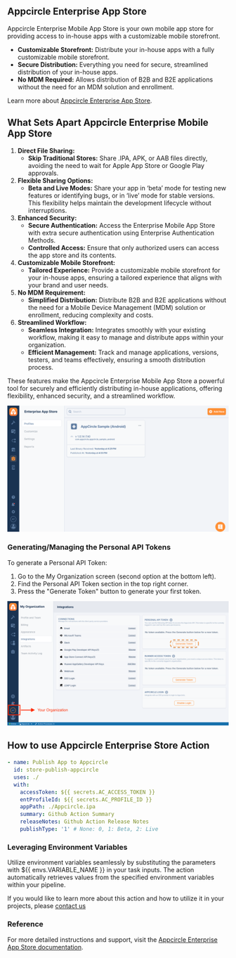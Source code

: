 ## Appcircle Enterprise App Store

Appcircle Enterprise Mobile App Store is your own mobile app store for providing
access to in-house apps with a customizable mobile storefront.

- **Customizable Storefront:** Distribute your in-house apps with a fully
  customizable mobile storefront.
- **Secure Distribution:** Everything you need for secure, streamlined
  distribution of your in-house apps.
- **No MDM Required:** Allows distribution of B2B and B2E applications without
  the need for an MDM solution and enrollment.

Learn more about
[Appcircle Enterprise App Store](https://appcircle.io/enterprise-app-store?utm_source=github&utm_medium=plugin&utm_campaign=enterprise_app_store).

## What Sets Apart Appcircle Enterprise Mobile App Store

1. **Direct File Sharing:**
   - **Skip Traditional Stores:** Share .IPA, APK, or AAB files directly,
     avoiding the need to wait for Apple App Store or Google Play approvals.
2. **Flexible Sharing Options:**
   - **Beta and Live Modes:** Share your app in ‘beta’ mode for testing new
     features or identifying bugs, or in ‘live’ mode for stable versions. This
     flexibility helps maintain the development lifecycle without interruptions.
3. **Enhanced Security:**
   - **Secure Authentication:** Access the Enterprise Mobile App Store with
     extra secure authentication using Enterprise Authentication Methods.
   - **Controlled Access:** Ensure that only authorized users can access the app
     store and its contents.
4. **Customizable Mobile Storefront:**
   - **Tailored Experience:** Provide a customizable mobile storefront for your
     in-house apps, ensuring a tailored experience that aligns with your brand
     and user needs.
5. **No MDM Requirement:**
   - **Simplified Distribution:** Distribute B2B and B2E applications without
     the need for a Mobile Device Management (MDM) solution or enrollment,
     reducing complexity and costs.
6. **Streamlined Workflow:**
   - **Seamless Integration:** Integrates smoothly with your existing workflow,
     making it easy to manage and distribute apps within your organization.
   - **Efficient Management:** Track and manage applications, versions, testers,
     and teams effectively, ensuring a smooth distribution process.

These features make the Appcircle Enterprise Mobile App Store a powerful tool
for securely and efficiently distributing in-house applications, offering
flexibility, enhanced security, and a streamlined workflow.

![Enterprise App Store Dashboard](images/ent_app_store.png)

### Generating/Managing the Personal API Tokens

To generate a Personal API Token:

1. Go to the My Organization screen (second option at the bottom left).
2. Find the Personal API Token section in the top right corner.
3. Press the "Generate Token" button to generate your first token.

![Token Generation](images/PAT.png)

## How to use Appcircle Enterprise Store Action

```yml
- name: Publish App to Appcircle
  id: store-publish-appcircle
  uses: ./
  with:
    accessToken: ${{ secrets.AC_ACCESS_TOKEN }}
    entProfileId: ${{ secrets.AC_PROFILE_ID }}
    appPath: ./Appcircle.ipa
    summary: Github Action Summary
    releaseNotes: Github Action Release Notes
    publishType: '1' # None: 0, 1: Beta, 2: Live
```

### Leveraging Environment Variables

Utilize environment variables seamlessly by substituting the parameters with
${{ envs.VARIABLE_NAME }} in your task inputs. The action automatically
retrieves values from the specified environment variables within your pipeline.

If you would like to learn more about this action and how to utilize it in your
projects, please
[contact us](https://appcircle.io/contact?utm_source=github&utm_medium=plugin&utm_campaign=enterprise_app_store)

### Reference

For more detailed instructions and support, visit the
[Appcircle Enterprise App Store documentation](https://appcircle.io/enterprise-app-store?utm_source=github&utm_medium=plugin&utm_campaign=enterprise_app_store).
